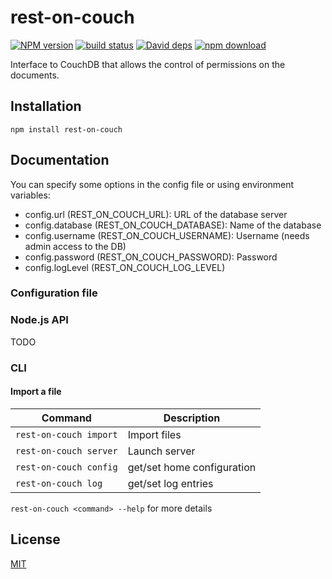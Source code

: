 # rest-on-couch

  [![NPM version][npm-image]][npm-url]
  [![build status][travis-image]][travis-url]
  [![David deps][david-image]][david-url]
  [![npm download][download-image]][download-url]

Interface to CouchDB that allows the control of permissions on the documents.

## Installation

`npm install rest-on-couch`

## Documentation

You can specify some options in the config file or using environment variables:

* config.url (REST_ON_COUCH_URL): URL of the database server
* config.database (REST_ON_COUCH_DATABASE): Name of the database
* config.username (REST_ON_COUCH_USERNAME): Username (needs admin access to the DB)
* config.password (REST_ON_COUCH_PASSWORD): Password
* config.logLevel (REST_ON_COUCH_LOG_LEVEL)

### Configuration file
 
### Node.js API

TODO

### CLI

#### Import a file

| Command | Description |
| ------ | ----------- |
| ```rest-on-couch import``` | Import files |
| ```rest-on-couch server``` | Launch server |
| ```rest-on-couch config``` | get/set home configuration |
| ```rest-on-couch log``` | get/set log entries |

```rest-on-couch <command> --help``` for more details

## License

  [MIT](./LICENSE)

[npm-image]: https://img.shields.io/npm/v/rest-on-couch.svg?style=flat-square
[npm-url]: https://www.npmjs.com/package/rest-on-couch
[travis-image]: https://img.shields.io/travis/cheminfo/rest-on-couch/master.svg?style=flat-square
[travis-url]: https://travis-ci.org/cheminfo/rest-on-couch
[david-image]: https://img.shields.io/david/cheminfo/rest-on-couch.svg?style=flat-square
[david-url]: https://david-dm.org/cheminfo/rest-on-couch
[download-image]: https://img.shields.io/npm/dm/rest-on-couch.svg?style=flat-square
[download-url]: https://www.npmjs.com/package/rest-on-couch
